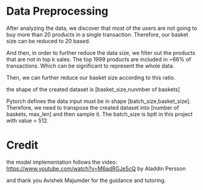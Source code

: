 # Data Preprocessing

After analyzing the data, we discover that most of the users are not going to buy more than 20 products in a single transaction. Therefore, our basket size can be reduced to 20 based.

And then, in order to further reduce the data size, we filter out the products that are not in top k sales. The top 1999 products are included in ~66% of transactions. Which can be significant to represent the whole data.

Then, we can further reduce our basket size according to this ratio.

the shape of the created dataset is [basket_size,nunmber of baskets]

Pytorch defines the data input must be in shape [batch_size,basket_size]. Therefore, we need to transpose the created dataset into [number of baskets, max_len] and then sample it. The batch_size is bptt in this project with value = 512.

# Credit

the model implementation follows the video: https://www.youtube.com/watch?v=M6adRGJe5cQ by Aladdin Persson

and thank you Avishek Majumder for the guidance and tutoring.
